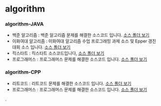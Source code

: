 # algorithm

### algorithm-JAVA

- 백준 알고리즘 : 백준 알고리즘 문제를 해결한 소스코드 입니다. 
  [소스 폴더 보기](./algorithm_JAVA/src/com/jyami/baekjoon)
- 이화여대 알고리즘 : 이화여대 알고리즘 수업 프로그래밍 과제 소스 및 Epper 경진대회 소스 입니다.
  [소스 폴더 보기](./algorithm_JAVA/src/com/jyami/ewhaAlgorithm)
- 킥스타트 : 킥스타트 소스코드입니다,
  [소스 폴더 보기](./algorithm_JAVA/src/com/jyami/kickstart)
- 프로그래머스 : 프로그래머스 문제를 해결한 소스코드 입니다.
  [소스 폴더 보기](./algorithm_JAVA/src/com/jyami/programmers)

### algorithm-CPP

- 리트코드 : 리트코드 문제를 해결한 소스코드 입니다.
  [소스 폴더 보기](./algorithm_CPP/leetcode)
- 프로그래머스 : 프로그래머스 문제를 해결한 소스코드 입니다.
  [소스 폴더 보기](./algorithm_CPP/programmers)

.
